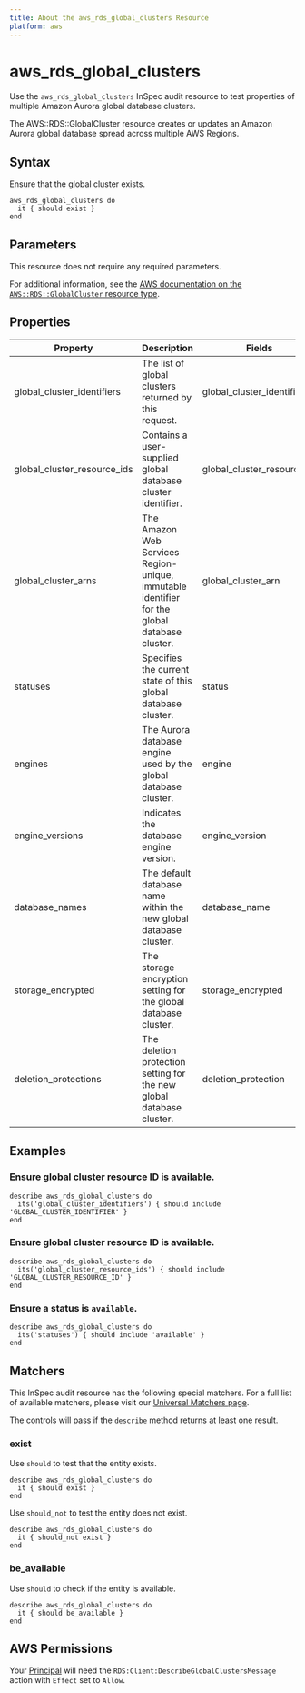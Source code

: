 ```yaml
---
title: About the aws_rds_global_clusters Resource
platform: aws
---
```


# aws_rds_global_clusters

Use the `aws_rds_global_clusters` InSpec audit resource to test properties of multiple Amazon Aurora global database clusters.

The AWS::RDS::GlobalCluster resource creates or updates an Amazon Aurora global database spread across multiple AWS Regions.

## Syntax

Ensure that the global cluster exists.

    aws_rds_global_clusters do
      it { should exist }
    end

## Parameters

This resource does not require any required parameters.

For additional information, see the [AWS documentation on the `AWS::RDS::GlobalCluster` resource type](https://docs.aws.amazon.com/AWSCloudFormation/latest/UserGuide/aws-resource-rds-globalcluster.html).

## Properties

| Property | Description | Fields | 
| --- | --- | --- |
| global_cluster_identifiers | The list of global clusters returned by this request. | global_cluster_identifier |
| global_cluster_resource_ids | Contains a user-supplied global database cluster identifier. | global_cluster_resource_id |
| global_cluster_arns | The Amazon Web Services Region-unique, immutable identifier for the global database cluster. | global_cluster_arn |
| statuses | Specifies the current state of this global database cluster. | status |
| engines | The Aurora database engine used by the global database cluster. | engine |
| engine_versions | Indicates the database engine version. | engine_version |
| database_names | The default database name within the new global database cluster. | database_name |
| storage_encrypted | The storage encryption setting for the global database cluster. | storage_encrypted |
| deletion_protections | The deletion protection setting for the new global database cluster. | deletion_protection |

## Examples

### Ensure global cluster resource ID is available.

    describe aws_rds_global_clusters do
      its('global_cluster_identifiers') { should include 'GLOBAL_CLUSTER_IDENTIFIER' }
    end

### Ensure global cluster resource ID is available.

    describe aws_rds_global_clusters do
      its('global_cluster_resource_ids') { should include 'GLOBAL_CLUSTER_RESOURCE_ID' }
    end

### Ensure a status is `available`.

    describe aws_rds_global_clusters do
      its('statuses') { should include 'available' }
    end

## Matchers

This InSpec audit resource has the following special matchers. For a full list of available matchers, please visit our [Universal Matchers page](https://www.inspec.io/docs/reference/matchers/).

The controls will pass if the `describe` method returns at least one result.

### exist

Use `should` to test that the entity exists.

    describe aws_rds_global_clusters do
      it { should exist }
    end

Use `should_not` to test the entity does not exist.

    describe aws_rds_global_clusters do
      it { should_not exist }
    end

### be_available

Use `should` to check if the entity is available.

    describe aws_rds_global_clusters do
      it { should be_available }
    end

## AWS Permissions

Your [Principal](https://docs.aws.amazon.com/IAM/latest/UserGuide/intro-structure.html#intro-structure-principal) will need the `RDS:Client:DescribeGlobalClustersMessage` action with `Effect` set to `Allow`.
